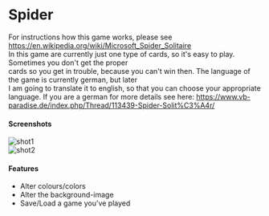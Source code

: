 # Spider
For instructions how this game works, please see https://en.wikipedia.org/wiki/Microsoft_Spider_Solitaire  
In this game are currently just one type of cards, so it's easy to play. Sometimes you don't get the proper  
cards so you get in trouble, because you can't win then. The language of the game is currently german, but later  
I am going to translate it to english, so that you can choose your appropriate language. If you are a german
for more details see here: https://www.vb-paradise.de/index.php/Thread/113439-Spider-Solit%C3%A4r/

#### Screenshots  
![shot1](http://www.seite.bplaced.net/Git/Images/Spider1.png)  
![shot2](http://www.seite.bplaced.net/Git/Images/Spider2.png)  

#### Features  
- Alter colours/colors  
- Alter the background-image  
- Save/Load a game you've played  
